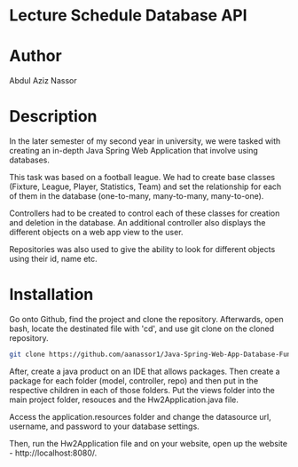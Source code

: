 # Lecture Schedule Database API

# Author
Abdul Aziz Nassor

# Description

In the later semester of my second year in university, we were tasked with creating an in-depth Java Spring Web Application that involve using databases.

This task was based on a football league. We had to create base classes (Fixture, League, Player, Statistics, Team) and set the relationship for each of them in the database (one-to-many, many-to-many, many-to-one).

Controllers had to be created to control each of these classes for creation and deletion in the database. An additional controller also displays the different objects on a web app view to the user.

Repositories was also used to give the ability to look for different objects using their id, name etc.

# Installation

Go onto Github, find the project and clone the repository.
Afterwards, open bash, locate the destinated file with 'cd', and use git clone on the cloned repository.

```bash
git clone https://github.com/aanassor1/Java-Spring-Web-App-Database-Fundamentals.git
```

After, create a java product on an IDE that allows packages. Then create a package for each folder (model, controller, repo) and then put in the respective children in each of those folders. Put the views folder into the main project folder, resouces and the Hw2Application.java file.

Access the application.resources folder and change the datasource url, username, and password to your database settings.

Then, run the Hw2Application file and on your website, open up the website - http://localhost:8080/.
